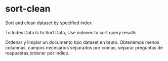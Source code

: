 # sort-clean
Sort and clean dataset by specified index

To Index Data Is to Sort Data, Use indexes to sort query results

Ordenar y limpiar un documento tipo dataset en bruto.
Obtenemos menos columnas, campos necesarios separados por comas, separar preguntas de respuestas,ordenar por indice.
